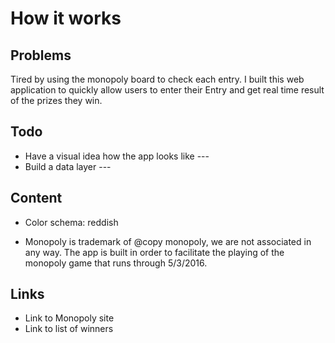 # How it works

## Problems
Tired by using the monopoly board to check each entry. I built this web application to
quickly allow users to enter their Entry and get real time result of the prizes they win.


## Todo

- Have a visual idea how the app looks like ---
- Build a data layer ---


## Content
- Color schema: reddish

- Monopoly is trademark of @copy monopoly, we are not associated in any way.
The app is built in order to facilitate the playing of the monopoly game that runs through 5/3/2016.

## Links

- Link to Monopoly site
- Link to list of winners